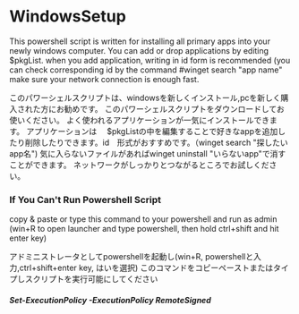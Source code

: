 # WindowsSetup
This powershell script is written for installing all primary apps into your newly windows computer.
You can add or drop applications by editing $pkgList.
when you add application, writing in id form is recommended (you can check corresponding id by the command #winget search "app name"
make sure your network connection is enough fast.

このパワーシェルスクリプトは、windowsを新しくインストール,pcを新しく購入された方にお勧めです。
このパワーシェルスクリプトをダウンロードしてお使いください。
よく使われるアプリケーションが一気にインストールできます。
アプリケーションは　
$pkgListの中を編集することで好きなappを追加したり削除したりできます。id　形式がおすすめです。（winget search "探したいapp名")
気に入らないファイルがあればwinget uninstall "いらないapp"で消すことができます。
ネットワークがしっかりとつながるところでお試しください。



### If You Can't Run Powershell Script
copy & paste or type this command to your powershell and run as admin (win+R to open launcher and type powershell, then hold ctrl+shift and hit enter key)

アドミニストレータとしてpowershellを起動し(win+R, powershellと入力,ctrl+shift+enter key, はいを選択)
このコマンドをコピーペーストまたはタイプしスクリプトを実行可能にしてください

##### Set-ExecutionPolicy -ExecutionPolicy RemoteSigned
 
